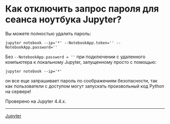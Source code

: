 # Как отключить запрос пароля для сеанса ноутбука Jupyter?

Вы можете полностью удалить пароль:

```
jupyter notebook --ip='*' --NotebookApp.token='' --NotebookApp.password=''
```

Без `--NotebookApp.password = ''` при подключении с удаленного компьютера к локальному Jupyter, запущенному просто с помощью:

```
jupyter notebook --ip='*'
```

он все еще запрашивает пароль по соображениям безопасности, так как пользователи с доступом могут запускать произвольный код Python на сервере!

Проверено на Jupyter 4.4.x.

**********
[Jupyter](/tags/Jupyter.md)
